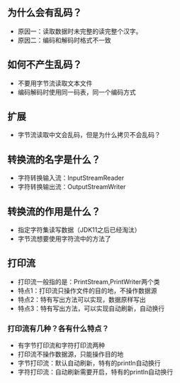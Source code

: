 ## 为什么会有乱码？
+ 原因一：读取数据时未完整的读完整个汉字。
+ 原因二：编码和解码时格式不一致
## 如何不产生乱码？
+ 不要用字节流读取文本文件
+ 编码解码时使用同一码表，同一个编码方式
## 扩展
+ 字节流读取中文会乱码，但是为什么拷贝不会乱码？

## 转换流的名字是什么？
+ 字符转换输入流：InputStreamReader
+ 字符转换输出流：OutputStreamWriter
## 转换流的作用是什么？
+ 指定字符集读写数据（JDK11之后已经淘汰）
+ 字节流想要使用字符流中的方法了 

## 打印流
+ 打印流一般指的是：PrintStream,PrintWriter两个类
+ 特点1：打印流只操作文件的目的地，不操作数据源
+ 特点2：特有写出方法可以实现，数据原样写出
+ 特点3：特有写出方法，可以实现自动刷新，自动换行
### 打印流有几种？各有什么特点？
+ 有字节打印流和字符打印流两种
+ 打印流不操作数据源，只能操作目的地
+ 字节打印流：默认自动刷新，特有的println自动换行
+ 字符打印流：自动刷新需要开启，特有的println自动换行
